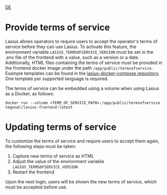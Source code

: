[DE](DE%3ATOS)

# Provide terms of service

Lasius allows operators to require users to accept the operator's terms of service before they can use Lasius. To activate this feature, the environment variable `LASIUS_TERMSOFSERVICE_VERSION` must be set in the .env file of the frontend with a value, such as a version or a date. Additionally, HTML files containing the terms of service must be provided in the frontend docker image under the path `/app/public/termsofservice`. Example templates can be found in the [lasius-docker-compose repository](https://github.com/tegonal/lasius-docker-compose/tree/main/templates/termsofservice). One template per supported language is required.

The terms of service can be embedded using a volume when using Lasius as a Docker, as follows:

```
docker run --volume <TERM_OF_SERVICE_PATH>:/app/public/termsofservice tegonal/lasius-frontend:latest
```

# Updating terms of service

To customize the terms of service and require users to accept them again, the following steps must be taken:

1. Capture new terms of service as HTML
2. Adjust the value of the environment variable `LASIUS_TERMSOFSERVICE_VERSION`
3. Restart the frontend

Upon the next login, users will be shown the new terms of service, which must be accepted before use.

